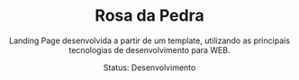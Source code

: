 <h1 align="center">
Rosa da Pedra
</h1>
<p align="center">
Landing Page desenvolvida a partir de um template, utilizando as principais tecnologias de desenvolvimento para WEB.
</p>
<p align="center">
Status: Desenvolvimento
</p>